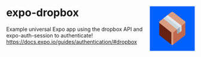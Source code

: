 # <img align="right" width="120px" src="./assets/icon.png" /> expo-dropbox

Example universal Expo app using the dropbox API and expo-auth-session to authenticate! https://docs.expo.io/guides/authentication/#dropbox

